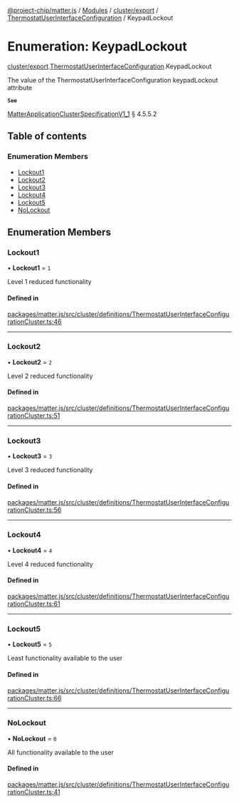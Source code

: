 [@project-chip/matter.js](../README.md) / [Modules](../modules.md) / [cluster/export](../modules/cluster_export.md) / [ThermostatUserInterfaceConfiguration](../modules/cluster_export.ThermostatUserInterfaceConfiguration.md) / KeypadLockout

# Enumeration: KeypadLockout

[cluster/export](../modules/cluster_export.md).[ThermostatUserInterfaceConfiguration](../modules/cluster_export.ThermostatUserInterfaceConfiguration.md).KeypadLockout

The value of the ThermostatUserInterfaceConfiguration keypadLockout attribute

**`See`**

[MatterApplicationClusterSpecificationV1_1](../interfaces/spec_export.MatterApplicationClusterSpecificationV1_1.md) § 4.5.5.2

## Table of contents

### Enumeration Members

- [Lockout1](cluster_export.ThermostatUserInterfaceConfiguration.KeypadLockout.md#lockout1)
- [Lockout2](cluster_export.ThermostatUserInterfaceConfiguration.KeypadLockout.md#lockout2)
- [Lockout3](cluster_export.ThermostatUserInterfaceConfiguration.KeypadLockout.md#lockout3)
- [Lockout4](cluster_export.ThermostatUserInterfaceConfiguration.KeypadLockout.md#lockout4)
- [Lockout5](cluster_export.ThermostatUserInterfaceConfiguration.KeypadLockout.md#lockout5)
- [NoLockout](cluster_export.ThermostatUserInterfaceConfiguration.KeypadLockout.md#nolockout)

## Enumeration Members

### Lockout1

• **Lockout1** = ``1``

Level 1 reduced functionality

#### Defined in

[packages/matter.js/src/cluster/definitions/ThermostatUserInterfaceConfigurationCluster.ts:46](https://github.com/project-chip/matter.js/blob/ac2c2688/packages/matter.js/src/cluster/definitions/ThermostatUserInterfaceConfigurationCluster.ts#L46)

___

### Lockout2

• **Lockout2** = ``2``

Level 2 reduced functionality

#### Defined in

[packages/matter.js/src/cluster/definitions/ThermostatUserInterfaceConfigurationCluster.ts:51](https://github.com/project-chip/matter.js/blob/ac2c2688/packages/matter.js/src/cluster/definitions/ThermostatUserInterfaceConfigurationCluster.ts#L51)

___

### Lockout3

• **Lockout3** = ``3``

Level 3 reduced functionality

#### Defined in

[packages/matter.js/src/cluster/definitions/ThermostatUserInterfaceConfigurationCluster.ts:56](https://github.com/project-chip/matter.js/blob/ac2c2688/packages/matter.js/src/cluster/definitions/ThermostatUserInterfaceConfigurationCluster.ts#L56)

___

### Lockout4

• **Lockout4** = ``4``

Level 4 reduced functionality

#### Defined in

[packages/matter.js/src/cluster/definitions/ThermostatUserInterfaceConfigurationCluster.ts:61](https://github.com/project-chip/matter.js/blob/ac2c2688/packages/matter.js/src/cluster/definitions/ThermostatUserInterfaceConfigurationCluster.ts#L61)

___

### Lockout5

• **Lockout5** = ``5``

Least functionality available to the user

#### Defined in

[packages/matter.js/src/cluster/definitions/ThermostatUserInterfaceConfigurationCluster.ts:66](https://github.com/project-chip/matter.js/blob/ac2c2688/packages/matter.js/src/cluster/definitions/ThermostatUserInterfaceConfigurationCluster.ts#L66)

___

### NoLockout

• **NoLockout** = ``0``

All functionality available to the user

#### Defined in

[packages/matter.js/src/cluster/definitions/ThermostatUserInterfaceConfigurationCluster.ts:41](https://github.com/project-chip/matter.js/blob/ac2c2688/packages/matter.js/src/cluster/definitions/ThermostatUserInterfaceConfigurationCluster.ts#L41)
